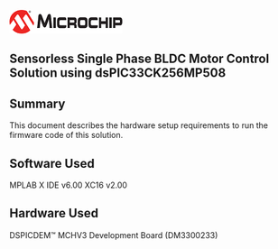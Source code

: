 ![image](images/microchip.jpg) 

## Sensorless Single Phase BLDC Motor Control Solution using dsPIC33CK256MP508

## Summary
This document describes the hardware setup requirements to run the firmware code of this solution.

## Software Used 
MPLAB X IDE v6.00
XC16 v2.00

## Hardware Used
DSPICDEM™ MCHV3 Development Board (DM3300233)


